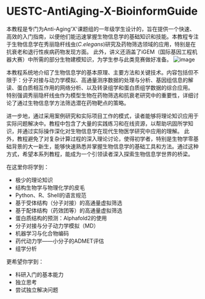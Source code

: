 # UESTC-AntiAging-X-BioinformGuide
本教程是专门为Anti-Aging'X'课题组的一年级学生设计的，旨在提供一个快速、高效的入门指南，以便他们能迅速掌握生物信息学的基础知识和技能。本教程专注于生物信息学在秀丽隐杆线虫(_C.elegans_)研究及药物筛选领域的应用，特别是在抗衰老和退行性疾病药物发现方面。
此外，讲义还涵盖了iGEM（国际基因工程机器大赛）中所需的部分生物建模知识，为学生参与此类竞赛做好准备。
![image](https://github.com/Marissapy/UESTC-AntiAging-X-BioinformGuide/assets/119525086/3eccc0e1-327f-46d6-85ea-68b77089e2c9)


本教程系统地介绍了生物信息学的基本原理、主要方法和关键技术。内容包括但不限于：分子对接与动力学模拟、高通量测序数据的处理与分析、基因组信息的解读、蛋白质相互作用的网络分析、以及转录组学和蛋白质组学数据的综合应用。
特别强调秀丽隐杆线虫作为模型生物在药物筛选和抗衰老研究中的重要性，详细讨论了通过生物信息学方法筛选潜在药物靶点的策略。

进一步地，通过采用案例研究和实际项目工作的模式，读者能够将理论知识应用于实际问题解决中。教程中包含了大量的实践练习和在线资源，以帮助巩固所学知识，并通过实际操作深化对生物信息学在现代生物医学研究中应用的理解。
此外，教程避免了对复杂计算过程的深入理论讨论，使得初学者，特别是生物学零基础背景的大一新生，能够快速熟悉并掌握生物信息学的基础工具和方法。通过这种方式，希望本系列教程，能成为一个引领读者深入探索生物信息学世界的桥梁。

在这里你将学到：
- 极少的理论知识
- 结构生物学与物理化学的皮毛
- Python、R、Shell的语言规范
- 基于受体结构（分子对接）的高通量虚拟筛选
- 基于配体结构（药效团等）的高通量虚拟筛选
- 蛋白质结构的预测：Alphafold2的使用
- 分子对接与分子动力学模拟（MD）
- 机器学习与化合物编码
- 药代动力学——小分子的ADMET评估
- 组学分析
  
更希望你学到：
- 科研入门的基本能力
- 独立思考
- 尝试独立解决问题

